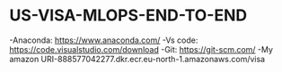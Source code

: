 # US-VISA-MLOPS-END-TO-END

-Anaconda: https://www.anaconda.com/
-Vs code: https://code.visualstudio.com/download
-Git: https://git-scm.com/
-My amazon URI-888577042277.dkr.ecr.eu-north-1.amazonaws.com/visa